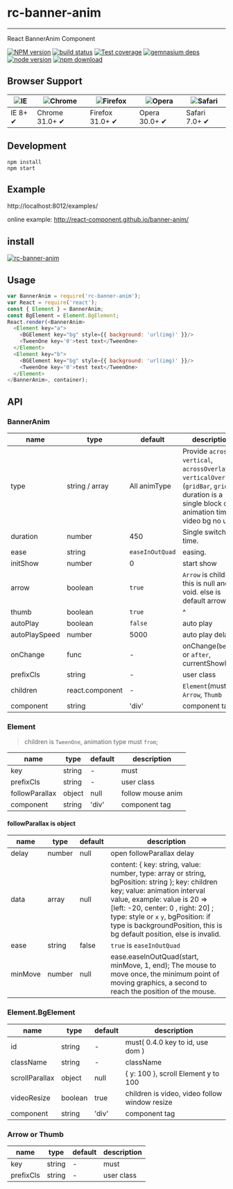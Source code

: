 # rc-banner-anim
---

React BannerAnim Component


[![NPM version][npm-image]][npm-url]
[![build status][travis-image]][travis-url]
[![Test coverage][coveralls-image]][coveralls-url]
[![gemnasium deps][gemnasium-image]][gemnasium-url]
[![node version][node-image]][node-url]
[![npm download][download-image]][download-url]

[npm-image]: http://img.shields.io/npm/v/rc-banner-anim.svg?style=flat-square
[npm-url]: http://npmjs.org/package/rc-banner-anim
[travis-image]: https://img.shields.io/travis/react-component/banner-anim.svg?style=flat-square
[travis-url]: https://travis-ci.org/react-component/banner-anim
[coveralls-image]: https://img.shields.io/coveralls/react-component/banner-anim.svg?style=flat-square
[coveralls-url]: https://coveralls.io/r/react-component/banner-anim?branch=master
[gemnasium-image]: http://img.shields.io/gemnasium/react-component/banner-anim.svg?style=flat-square
[gemnasium-url]: https://gemnasium.com/react-component/banner-anim
[node-image]: https://img.shields.io/badge/node.js-%3E=_0.10-green.svg?style=flat-square
[node-url]: http://nodejs.org/download/
[download-image]: https://img.shields.io/npm/dm/rc-banner-anim.svg?style=flat-square
[download-url]: https://npmjs.org/package/rc-banner-anim


## Browser Support

|![IE](https://raw.github.com/alrra/browser-logos/master/internet-explorer/internet-explorer_48x48.png) | ![Chrome](https://raw.github.com/alrra/browser-logos/master/chrome/chrome_48x48.png) | ![Firefox](https://raw.github.com/alrra/browser-logos/master/firefox/firefox_48x48.png) | ![Opera](https://raw.github.com/alrra/browser-logos/master/opera/opera_48x48.png) | ![Safari](https://raw.github.com/alrra/browser-logos/master/safari/safari_48x48.png)|
| --- | --- | --- | --- | --- |
| IE 8+ ✔ | Chrome 31.0+ ✔ | Firefox 31.0+ ✔ | Opera 30.0+ ✔ | Safari 7.0+ ✔ |


## Development

```
npm install
npm start
```

## Example

http://localhost:8012/examples/


online example: http://react-component.github.io/banner-anim/


## install


[![rc-banner-anim](https://nodei.co/npm/rc-banner-anim.png)](https://npmjs.org/package/rc-banner-anim)


## Usage

```js
var BannerAnim = require('rc-banner-anim');
var React = require('react');
const { Element } = BannerAnim;
const BgElement = Element.BgElement;
React.render(<BannerAnim>
  <Element key="a">
    <BGElement key="bg" style={{ background: 'url(img)' }}/>
    <TweenOne key='0'>test text</TweenOne>
  </Element>
  <Element key="b">
    <BGElement key="bg" style={{ background: 'url(img)' }}/>
    <TweenOne key='0'>test text</TweenOne>
  </Element>
</BannerAnim>, container);
```

## API

### BannerAnim

|   name   |      type       |   default    |        description    |
|----------|-----------------|--------------|-----------------------|
|   type   |  string / array | All animType | Provide `across`, `vertical`, `acrossOverlay`, `verticalOverlay`, (`gridBar`, `grid`) => duration is a single block of animation time, video bg no use |
| duration |      number     |      450     | Single switch time.   |
| ease     |      string     | `easeInOutQuad` | easing.            |
| initShow |      number     |    0         |  start show           |
| arrow    |      boolean    |      `true`    |  `Arrow` is children, this is null and void. else is default arrow |
| thumb    |      boolean    |      `true`    |  ^ |
| autoPlay |      boolean    |      `false`  | auto play |
| autoPlaySpeed |  number    |    5000       | auto play delay |
| onChange |     func        |    -          | onChange(`before` or `after`, currentShowInt) |
| prefixCls |    string      |   -           |  user class |
| children |  react.component|   -           | `Element`(must), `Arrow`, `Thumb` |
| component | string | 'div' | component tag        |

### Element 

> children is `TweenOne`, animation type must `from`;

|   name   |      type       |   default    |        description    |
|----------|-----------------|--------------|-----------------------|
| key      |     string      |      -       |  must                 |
| prefixCls |     string      |   -           |  user class |
| followParallax | object   |  null        | follow mouse anim  |
| component | string | 'div' | component tag        |

#### followParallax is object
|   name   |      type       |   default    |        description    |
|----------|-----------------|--------------|-----------------------|
| delay    |     number      |  null        | open followParallax delay |
| data     | array           |  null        | content: { key: string, value: number, type: array or string, bgPosition: string }; key: children key; value: animation interval value, example: value is 20 => [left: -20, center: 0 , right: 20] ; type: style or `x` `y`, bgPosition: if type is backgroundPosition, this is bg default position, else is invalid. |
| ease | string        | false         | `true` is `easeInOutQuad`   |
| minMove    |   number        |  null        | ease.easeInOutQuad(start, minMove, 1, end); The mouse to move once, the minimum point of moving graphics, a second to reach the position of the mouse. |

### Element.BgElement

|   name   |      type       |   default    |        description    |
|----------|-----------------|--------------|-----------------------|
| id      |  string         | -            |  must( 0.4.0 key to id, use dom )|
| className | string         | -            | className             |
| scrollParallax | object | null | { y: 100 },  scroll Element y to 100 | 
| videoResize | boolean | true | children is video, video follow window resize |
| component | string | 'div' | component tag        |

### Arrow or Thumb

|   name   |      type       |   default    |        description    |
|----------|-----------------|--------------|-----------------------|
| key      |     string      |      -       |  must                 |
| prefixCls |     string      |   -           |  user class |
